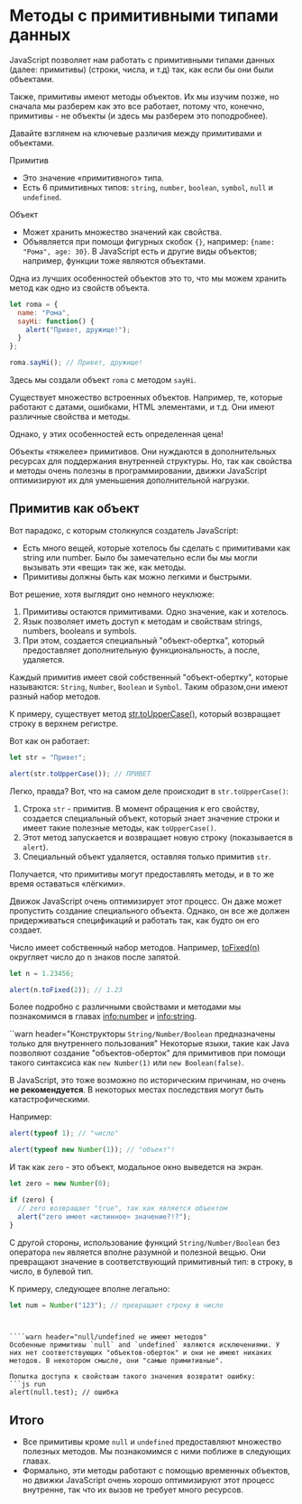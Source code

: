 # Методы с примитивными типами данных

JavaScript позволяет нам работать с примитивными типами данных (далее: примитивы) (строки, числа, и т.д) так, как если бы они были объектами.

Также, примитивы имеют методы объектов. Их мы изучим позже, но сначала мы разберем как это все работает, потому что, конечно, примитивы - не объекты (и здесь мы разберем это поподробнее).

Давайте взглянем на ключевые различия между примитивами и объектами.

Примитив

- Это значение «примитивного» типа.
- Есть 6 примитивных типов: `string`, `number`, `boolean`, `symbol`, `null` и `undefined`.

Объект

- Может хранить множество значений как свойства.
- Объявляется при помощи фигурных скобок `{}`, например: `{name: "Рома", age: 30}`. В JavaScript есть и другие виды объектов; например, функции тоже являются объектами.

Одна из лучших особенностей объектов это то, что мы можем хранить метод как одно из свойств объекта.

```js run
let roma = {
  name: "Рома",
  sayHi: function() {
    alert("Привет, дружище!");
  }
};

roma.sayHi(); // Привет, дружище!
```

Здесь мы создали объект `roma` с методом `sayHi`.

Существует множество встроенных объектов. Например, те, которые работают с датами, ошибками, HTML элементами, и т.д. Они имеют различные свойства и методы.

Однако, у этих особенностей есть определенная цена!

Объекты «тяжелее» примитивов. Они нуждаются в дополнительных ресурсах для поддержания внутренней структуры. Но, так как свойства и методы очень полезны в программировании, движки JavaScript оптимизируют их для уменьшения дополнительной нагрузки.

## Примитив как объект

Вот парадокс, с которым столкнулся создатель JavaScript:

- Есть много вещей, которые хотелось бы сделать с примитивами как string или number. Было бы замечательно если бы мы могли вызывать эти «вещи» так же, как методы.
- Примитивы должны быть как можно легкими и быстрыми.

Вот решение, хотя выглядит оно немного неуклюже:

1. Примитивы остаются примитивами. Одно значение, как и хотелось.
2. Язык позволяет иметь доступ к методам и свойствам strings, numbers, booleans и symbols.
3. При этом, создается специальный "объект-обертка", который предоставляет дополнительную функциональность, а после, удаляется.

Каждый примитив имеет свой собственный "объект-обертку", которые называются: `String`, `Number`, `Boolean` и `Symbol`. Таким образом,они имеют разный набор методов.

К примеру, существует метод [str.toUpperCase()](https://developer.mozilla.org/en/docs/Web/JavaScript/Reference/Global_Objects/String/toUpperCase), который возвращает cтроку в верхнем регистре.

Вот как он работает:

```js run
let str = "Привет";

alert(str.toUpperCase()); // ПРИВЕТ
```

Легко, правда? Вот, что на самом деле происходит в `str.toUpperCase()`:

1. Строка `str` - примитив. В момент обращения к его свойству, создается специальный объект, который знает значение строки и имеет такие полезные методы, как `toUpperCase()`.
2. Этот метод запускается и возвращает новую строку (показывается в `alert`).
3. Специальный объект удаляется, оставляя только примитив `str`.

Получается, что примитивы могут предоставлять методы, и в то же время оставаться «лёгкими».

Движок JavaScript очень оптимизирует этот процесс. Он даже может пропустить создание специального объекта. Однако, он все же должен придерживаться спецификаций и работать так, как будто он его создает.

Число имеет собственный набор методов. Например, [toFixed(n)](https://developer.mozilla.org/en-US/docs/Web/JavaScript/Reference/Global_Objects/Number/toFixed) округляет число до n знаков после запятой.

```js run
let n = 1.23456;

alert(n.toFixed(2)); // 1.23
```

Более подробно с различными свойствами и методами мы познакомимся в главах <info:number> и <info:string>.

``warn header="Конструкторы `String/Number/Boolean` предназначены только для внутреннего пользования"
Некоторые языки, такие как Java позволяют создание "объектов-оберток" для примитивов при помощи такого синтаксиса как `new Number(1)` или `new Boolean(false)`.

В JavaScript, это тоже возможно по историческим причинам, но очень **не рекомендуется**. В некоторых местах последствия могут быть катастрофическими.

Например:

```js run
alert(typeof 1); // "число"

alert(typeof new Number(1)); // "объект"!
```

И так как `zero` - это объект, модальное окно выведется на экран.

```js run
let zero = new Number(0);

if (zero) {
  // zero возвращает "true", так как является объектом
  alert("zero имеет «истинное» значение?!?");
}
```

С другой стороны, использование функций `String/Number/Boolean` без оператора `new` является вполне разумной и полезной вещью. Они превращают значение в соответствующий примитивный тип: в строку, в число, в булевой тип.

К примеру, следующее вполне легально:

```js
let num = Number("123"); // превращает строку в число
```

`````


````warn header="null/undefined не имеют методов"
Особенные примитивы `null` and `undefined` являются исключениями. У них нет соответствующих "объектов-оберток" и они не имеют никаких методов. В некотором смысле, они "самые примитивные".

Попытка доступа к свойствам такого значения возвратит ошибку:
```js run
alert(null.test); // ошибка
`````

## Итого

- Все примитивы кроме `null` и `undefined` предоставляют множество полезных методов. Мы познакомимся с ними поближе в следующих главах.
- Формально, эти методы работают с помощью временных объектов, но движки JavaScript очень хорошо оптимизируют этот процесс внутренне, так что их вызов не требует много ресурсов.
